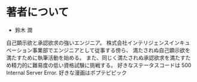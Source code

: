 # 著者について

* 鈴木 潤

自己顕示欲と承認欲求の強いエンジニア。
株式会社インテリジェンスインキュベーション事業部でエンジニアとして従事する傍ら、
満たされぬ自己顕示欲を満たすために執筆活動を始める。
また、同じく満たされぬ承認欲求を満たすため精力的に難易度の低い資格試験に挑戦する。
好きなステータスコードは 500 Internal Server Error.
好きな漫画はポプテピピック

